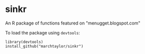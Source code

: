 sinkr
=====

An R package of functions featured on "menugget.blogspot.com"

To load the package using `devtools`:
```
library(devtools)
install_github("marchtaylor/sinkr")
```
